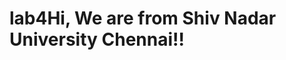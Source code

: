 # lab4H i ,   W e   a r e   f r o m   S h i v   N a d a r   U n i v e r s i t y   C h e n n a i ! !  
 